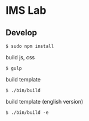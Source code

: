 # IMS Lab

## Develop

```
$ sudo npm install
```

build js, css

```
$ gulp
```

build template

```
$ ./bin/build
```

build template (english version)

```
$ ./bin/build -e
```


